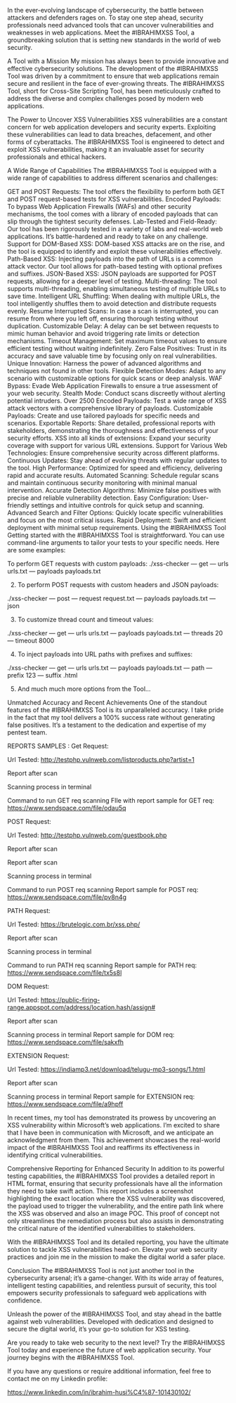 In the ever-evolving landscape of cybersecurity, the battle between attackers and defenders rages on. To stay one step ahead, security professionals need advanced tools that can uncover vulnerabilities and weaknesses in web applications. Meet the #IBRAHIMXSS Tool, a groundbreaking solution that is setting new standards in the world of web security.

A Tool with a Mission
My mission has always been to provide innovative and effective cybersecurity solutions. The development of the #IBRAHIMXSS Tool was driven by a commitment to ensure that web applications remain secure and resilient in the face of ever-growing threats. The #IBRAHIMXSS Tool, short for Cross-Site Scripting Tool, has been meticulously crafted to address the diverse and complex challenges posed by modern web applications.

The Power to Uncover XSS Vulnerabilities
XSS vulnerabilities are a constant concern for web application developers and security experts. Exploiting these vulnerabilities can lead to data breaches, defacement, and other forms of cyberattacks. The #IBRAHIMXSS Tool is engineered to detect and exploit XSS vulnerabilities, making it an invaluable asset for security professionals and ethical hackers.

A Wide Range of Capabilities
The #IBRAHIMXSS Tool is equipped with a wide range of capabilities to address different scenarios and challenges:

GET and POST Requests: The tool offers the flexibility to perform both GET and POST request-based tests for XSS vulnerabilities.
Encoded Payloads: To bypass Web Application Firewalls (WAFs) and other security mechanisms, the tool comes with a library of encoded payloads that can slip through the tightest security defenses.
Lab-Tested and Field-Ready: Our tool has been rigorously tested in a variety of labs and real-world web applications. It’s battle-hardened and ready to take on any challenge.
Support for DOM-Based XSS: DOM-based XSS attacks are on the rise, and the tool is equipped to identify and exploit these vulnerabilities effectively.
Path-Based XSS: Injecting payloads into the path of URLs is a common attack vector. Our tool allows for path-based testing with optional prefixes and suffixes.
JSON-Based XSS: JSON payloads are supported for POST requests, allowing for a deeper level of testing.
Multi-threading: The tool supports multi-threading, enabling simultaneous testing of multiple URLs to save time.
Intelligent URL Shuffling: When dealing with multiple URLs, the tool intelligently shuffles them to avoid detection and distribute requests evenly.
Resume Interrupted Scans: In case a scan is interrupted, you can resume from where you left off, ensuring thorough testing without duplication.
Customizable Delay: A delay can be set between requests to mimic human behavior and avoid triggering rate limits or detection mechanisms.
Timeout Management: Set maximum timeout values to ensure efficient testing without waiting indefinitely.
Zero False Positives: Trust in its accuracy and save valuable time by focusing only on real vulnerabilities.
Unique Innovation: Harness the power of advanced algorithms and techniques not found in other tools.
Flexible Detection Modes: Adapt to any scenario with customizable options for quick scans or deep analysis.
WAF Bypass: Evade Web Application Firewalls to ensure a true assessment of your web security.
Stealth Mode: Conduct scans discreetly without alerting potential intruders.
Over 2500 Encoded Payloads: Test a wide range of XSS attack vectors with a comprehensive library of payloads.
Customizable Payloads: Create and use tailored payloads for specific needs and scenarios.
Exportable Reports: Share detailed, professional reports with stakeholders, demonstrating the thoroughness and effectiveness of your security efforts.
XSS into all kinds of extensions: Expand your security coverage with support for various URL extensions.
Support for Various Web Technologies: Ensure comprehensive security across different platforms.
Continuous Updates: Stay ahead of evolving threats with regular updates to the tool.
High Performance: Optimized for speed and efficiency, delivering rapid and accurate results.
Automated Scanning: Schedule regular scans and maintain continuous security monitoring with minimal manual intervention.
Accurate Detection Algorithms: Minimize false positives with precise and reliable vulnerability detection.
Easy Configuration: User-friendly settings and intuitive controls for quick setup and scanning.
Advanced Search and Filter Options: Quickly locate specific vulnerabilities and focus on the most critical issues.
Rapid Deployment: Swift and efficient deployment with minimal setup requirements.
Using the #IBRAHIMXSS Tool
Getting started with the #IBRAHIMXSS Tool is straightforward. You can use command-line arguments to tailor your tests to your specific needs. Here are some examples:

To perform GET requests with custom payloads:
./xss-checker — get — urls urls.txt — payloads payloads.txt

2. To perform POST requests with custom headers and JSON payloads:

./xss-checker — post — request request.txt — payloads payloads.txt — json

3. To customize thread count and timeout values:

./xss-checker — get — urls urls.txt — payloads payloads.txt — threads 20 — timeout 8000

4. To inject payloads into URL paths with prefixes and suffixes:

./xss-checker — get — urls urls.txt — payloads payloads.txt — path — prefix 123 — suffix .html

5. And much much more options from the Tool…

Unmatched Accuracy and Recent Achievements
One of the standout features of the #IBRAHIMXSS Tool is its unparalleled accuracy. I take pride in the fact that my tool delivers a 100% success rate without generating false positives. It’s a testament to the dedication and expertise of my pentest team.

REPORTS SAMPLES :
Get Request:

Url Tested: http://testphp.vulnweb.com/listproducts.php?artist=1


Report after scan

Scanning process in terminal

Command to run GET req scanning
FIle with report sample for GET req: https://www.sendspace.com/file/odau5q

POST Request:

Url Tested: http://testphp.vulnweb.com/guestbook.php


Report after scan

Report after scan

Scanning process in terminal

Command to run POST req scanning
Report sample for POST req: https://www.sendspace.com/file/pv8n4g

PATH Request:

Url Tested: https://brutelogic.com.br/xss.php/


Report after scan

Scanning process in terminal

Command to run PATH req scanning
Report sample for PATH req: https://www.sendspace.com/file/tx5s8l

DOM Request:

Url Tested: https://public-firing-range.appspot.com/address/location.hash/assign#


Report after scan

Scanning process in terminal
Report sample for DOM req: https://www.sendspace.com/file/sakxfh

EXTENSION Request:

Url Tested: https://indiamp3.net/download/telugu-mp3-songs/1.html


Report after scan

Scanning process in terminal
Report sample for EXTENSION req: https://www.sendspace.com/file/a9hpff

In recent times, my tool has demonstrated its prowess by uncovering an XSS vulnerability within Microsoft’s web applications. I’m excited to share that I have been in communication with Microsoft, and we anticipate an acknowledgment from them. This achievement showcases the real-world impact of the #IBRAHIMXSS Tool and reaffirms its effectiveness in identifying critical vulnerabilities.

Comprehensive Reporting for Enhanced Security
In addition to its powerful testing capabilities, the #IBRAHIMXSS Tool provides a detailed report in HTML format, ensuring that security professionals have all the information they need to take swift action. This report includes a screenshot highlighting the exact location where the XSS vulnerability was discovered, the payload used to trigger the vulnerability, and the entire path link where the XSS was observed and also an image POC. This proof of concept not only streamlines the remediation process but also assists in demonstrating the critical nature of the identified vulnerabilities to stakeholders.

With the #IBRAHIMXSS Tool and its detailed reporting, you have the ultimate solution to tackle XSS vulnerabilities head-on. Elevate your web security practices and join me in the mission to make the digital world a safer place.

Conclusion
The #IBRAHIMXSS Tool is not just another tool in the cybersecurity arsenal; it’s a game-changer. With its wide array of features, intelligent testing capabilities, and relentless pursuit of security, this tool empowers security professionals to safeguard web applications with confidence.

Unleash the power of the #IBRAHIMXSS Tool, and stay ahead in the battle against web vulnerabilities. Developed with dedication and designed to secure the digital world, it’s your go-to solution for XSS testing.

Are you ready to take web security to the next level? Try the #IBRAHIMXSS Tool today and experience the future of web application security. Your journey begins with the #IBRAHIMXSS Tool.

If you have any questions or require additional information, feel free to contact me on my Linkedin profile:

https://www.linkedin.com/in/ibrahim-husi%C4%87-101430102/
